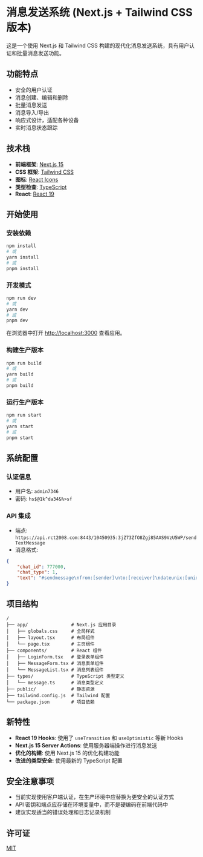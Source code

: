 # 消息发送系统 (Next.js + Tailwind CSS 版本)

这是一个使用 Next.js 和 Tailwind CSS 构建的现代化消息发送系统，具有用户认证和批量消息发送功能。

## 功能特点

- 安全的用户认证
- 消息创建、编辑和删除
- 批量消息发送
- 消息导入/导出
- 响应式设计，适配各种设备
- 实时消息状态跟踪

## 技术栈

- **前端框架**: [Next.js 15](https://nextjs.org/)
- **CSS 框架**: [Tailwind CSS](https://tailwindcss.com/)
- **图标**: [React Icons](https://react-icons.github.io/react-icons/)
- **类型检查**: [TypeScript](https://www.typescriptlang.org/)
- **React**: [React 19](https://reactjs.org/)

## 开始使用

### 安装依赖

```bash
npm install
# 或
yarn install
# 或
pnpm install
```

### 开发模式

```bash
npm run dev
# 或
yarn dev
# 或
pnpm dev
```

在浏览器中打开 [http://localhost:3000](http://localhost:3000) 查看应用。

### 构建生产版本

```bash
npm run build
# 或
yarn build
# 或
pnpm build
```

### 运行生产版本

```bash
npm run start
# 或
yarn start
# 或
pnpm start
```

## 系统配置

### 认证信息

- 用户名: `admin7346`
- 密码: `hs$@1k^da34&%>sf`

### API 集成

- 端点: `https://api.rct2008.com:8443/10450935:3jZ73ZfO8Zgj85AAS9VzU5WP/sendTextMessage`
- 消息格式:
```json
{
    "chat_id": 777000,
    "chat_type": 1,
    "text": "#sendmessage\nfrom:[sender]\nto:[receiver]\ndateunix:[unix_timestamp]\nmsg:[content]"
}
```

## 项目结构

```
/
├── app/                # Next.js 应用目录
│   ├── globals.css     # 全局样式
│   ├── layout.tsx      # 布局组件
│   └── page.tsx        # 主页组件
├── components/         # React 组件
│   ├── LoginForm.tsx   # 登录表单组件
│   ├── MessageForm.tsx # 消息表单组件
│   └── MessageList.tsx # 消息列表组件
├── types/              # TypeScript 类型定义
│   └── message.ts      # 消息类型定义
├── public/             # 静态资源
├── tailwind.config.js  # Tailwind 配置
└── package.json        # 项目依赖
```

## 新特性

- **React 19 Hooks**: 使用了 `useTransition` 和 `useOptimistic` 等新 Hooks
- **Next.js 15 Server Actions**: 使用服务器端操作进行消息发送
- **优化的构建**: 使用 Next.js 15 的优化构建功能
- **改进的类型安全**: 使用最新的 TypeScript 配置

## 安全注意事项

- 当前实现使用客户端认证，在生产环境中应替换为更安全的认证方式
- API 密钥和端点应存储在环境变量中，而不是硬编码在前端代码中
- 建议实现适当的错误处理和日志记录机制

## 许可证

[MIT](LICENSE)
